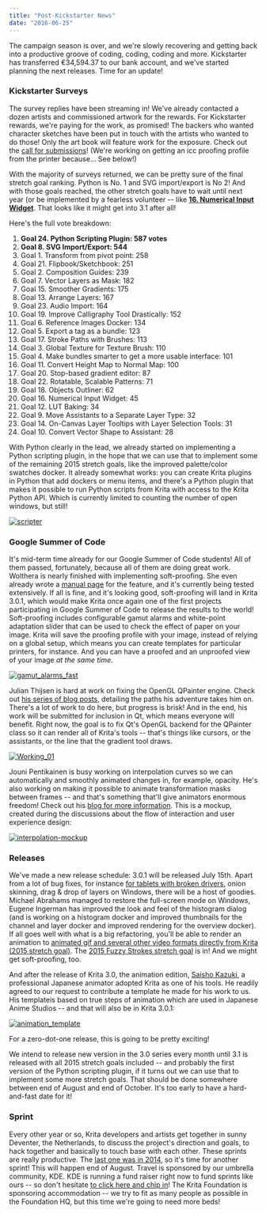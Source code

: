 ```yaml
---
title: "Post-Kickstarter News"
date: "2016-06-25"
---
```


The campaign season is over, and we're slowly recovering and getting back into a productive groove of coding, coding, coding and more. Kickstarter has transferred €34,594.37 to our bank account, and we've started planning the next releases. Time for an update!

### Kickstarter Surveys

The survey replies have been streaming in! We've already contacted a dozen artists and commissioned artwork for the rewards. For Kickstarter rewards, we're paying for the work, as promised! The backers who wanted character sketches have been put in touch with the artists who wanted to do those! Only the art book will feature work for the exposure. Check out the [call for submissions](/item/call-for-submissions-for-the-2016-art-of-krita-book/)! (We're working on getting an icc proofing profile from the printer because... See below!)

With the majority of surveys returned, we can be pretty sure of the final stretch goal ranking. Python is No. 1 and SVG import/export is No 2! And with those goals reached, the other stretch goals have to wait until next year (or be implemented by a fearless volunteer -- like [**16\. Numerical Input Widget**](https://phabricator.kde.org/D1875). That looks like it might get into 3.1 after all!

Here's the full vote breakdown:

1. **Goal 24. Python Scripting Plugin: 587 votes**
2. **Goal 8. SVG Import/Export: 544**
3. Goal 1. Transform from pivot point: 258
4. Goal 21. Flipbook/Sketchbook: 251
5. Goal 2. Composition Guides: 239
6. Goal 7. Vector Layers as Mask: 182
7. Goal 15. Smoother Gradients: 175
8. Goal 13. Arrange Layers: 167
9. Goal 23. Audio Import: 164
10. Goal 19. Improve Calligraphy Tool Drastically: 152
11. Goal 6. Reference Images Docker: 134
12. Goal 5. Export a tag as a bundle: 123
13. Goal 17. Stroke Paths with Brushes: 113
14. Goal 3. Global Texture for Texture Brush: 110
15. Goal 4. Make bundles smarter to get a more usable interface: 101
16. Goal 11. Convert Height Map to Normal Map: 100
17. Goal 20. Stop-based gradient editor: 87
18. Goal 22. Rotatable, Scalable Patterns: 71
19. Goal 18. Objects Outliner: 62
20. Goal 16. Numerical Input Widget: 45
21. Goal 12. LUT Baking: 34
22. Goal 9. Move Assistants to a Separate Layer Type: 32
23. Goal 14. On-Canvas Layer Tooltips with Layer Selection Tools: 31
24. Goal 10. Convert Vector Shape to Assistant: 28

With Python clearly in the lead, we already started on implementing a Python scripting plugin, in the hope that we can use that to implement some of the remaining 2015 stretch goals, like the improved palette/color swatches docker. It already somewhat works: you can create Krita plugins in Python that add dockers or menu items, and there's a Python plugin that makes it possible to run Python scripts from Krita with access to the Krita Python API. Which is currently limited to counting the number of open windows, but still!

[![scripter](../images/scripter-1024x582.png)](https://krita.org/wp-content/uploads/2016/06/scripter.png)

### Google Summer of Code

It's mid-term time already for our Google Summer of Code students! All of them passed, fortunately, because all of them are doing great work. Wolthera is nearly finished with implementing soft-proofing. She even already wrote a [manual page](https://docs.krita.org/Soft_Proofing) for the feature, and it's currently being tested extensively. If all is fine, and it's looking good, soft-proofing will land in Krita 3.0.1, which would make Krita once again one of the first projects participating in Google Summer of Code to release the results to the world! Soft-proofing includes configurable gamut alarms and white-point adaptation slider that can be used to check the effect of paper on your image. Krita will save the proofing profile with your image, instead of relying on a global setup, which means you can create templates for particular printers, for instance. And you can have a proofed and an unproofed view of your image _at the same time_.

[![gamut_alarms_fast](../images/gamut_alarms_fast-1024x553.png)](https://krita.org/wp-content/uploads/2016/06/gamut_alarms_fast.png)

Julian Thijsen is hard at work on fixing the OpenGL QPainter engine. Check out [his series of blog posts,](http://kritadev.blogspot.nl/) detailing the paths his adventure takes him on. There's a lot of work to do here, but progress is brisk! And in the end, his work will be submitted for inclusion in Qt, which means everyone will benefit. Right now, the goal is to fix Qt's OpenGL backend for the QPainter class so it can render all of Krita's tools -- that's things like cursors, or the assistants, or the line that the gradient tool draws.

[![Working_01](../images/Working_01.png)](https://krita.org/wp-content/uploads/2016/06/Working_01.png)

Jouni Pentikainen is busy working on interpolation curves so we can automatically and smoothly animated changes in, for example, opacity. He's also working on making it possible to animate transformation masks between frames -- and that's something that'll give animators enormous freedom! Check out his [blog for more information](http://kritaanimation.blogspot.nl/). This is a mockup, created during the discussions about the flow of interaction and user experience design:

[![interpolation-mockup](../images/interpolation-mockup.png)](https://krita.org/wp-content/uploads/2016/06/interpolation-mockup.png)

### Releases

We've made a new release schedule: 3.0.1 will be released July 15th. Apart from a lot of bug fixes, for instance [for tablets with broken drivers](https://krita.org/item/anatomy-of-a-bug-fix/), onion skinning, drag & drop of layers on Windows, there will be a host of goodies. Michael Abrahams managed to restore the full-screen mode on Windows, Eugene Ingerman has improved the look and feel of the histogram dialog (and is working on a histogram docker and improved thumbnails for the channel and layer docker and improved rendering for the overview docker). If all goes well with what is a big refactoring, you'll be able to render an animation to [animated gif and several other video formats directly from Krita (2015 stretch goal)](https://phabricator.kde.org/T116). The [2015 Fuzzy Strokes stretch goal](https://phabricator.kde.org/T166) is in! And we might get soft-proofing, too.

And after the release of Krita 3.0, the animation edition, [Saisho Kazuki](https://twitter.com/motoaki_saisho), a professional Japanese animator adopted Krita as one of his tools. He readily agreed to our request to contribute a template he made for his work to us. His templateis based on true steps of animation which are used in Japanese Anime Studios -- and that will also be in Krita 3.0.1:

[![animation_template](../images/animation_template-1024x577.png)](https://krita.org/wp-content/uploads/2016/06/animation_template.png)

For a zero-dot-one release, this is going to be pretty exciting!

We intend to release new version in the 3.0 series every month until 3.1 is released with all 2015 stretch goals included -- and probably the first version of the Python scripting plugin, if it turns out we can use that to implement some more stretch goals. That should be done somewhere between end of August and end of October. It's too early to have a hard-and-fast date for it!

### Sprint

Every other year or so, Krita developers and artists get together in sunny Deventer, the Netherlands, to discuss the project's direction and goals, to hack together and basically to touch base with each other. These sprints are really productive. The [last one was in 2014](https://dot.kde.org/2014/06/04/2014-krita-sprint-deventer-netherlands), so it's time for another sprint! This will happen end of August. Travel is sponsored by our umbrella community, KDE. KDE is running a fund raiser right now to fund sprints like ours -- so don't hesitate [to click here and chip in](https://www.kde.org/fundraisers/randameetings2016/)! The Krita Foundation is sponsoring accommodation -- we try to fit as many people as possible in the Foundation HQ, but this time we're going to need more beds!
